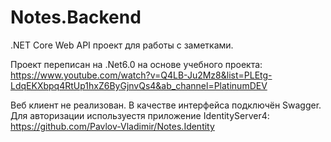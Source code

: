 # Notes.Backend
.NET Core Web API проект для работы с заметками.

Проект переписан на .Net6.0 на основе учебного проекта: https://www.youtube.com/watch?v=Q4LB-Ju2Mz8&list=PLEtg-LdqEKXbpq4RtUp1hxZ6ByGjnvQs4&ab_channel=PlatinumDEV

Веб клиент не реализован. В качестве интерфейса подключён Swagger.  Для авторизации используестя приложение IdentityServer4: https://github.com/Pavlov-Vladimir/Notes.Identity
